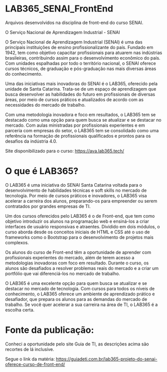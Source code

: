 # LAB365_SENAI_FrontEnd
Arquivos desenvolvidos na disciplina de front-end do curso SENAI.

O Serviço Nacional de Aprendizagem Industrial  - SENAI

O Serviço Nacional de Aprendizagem Industrial (SENAI) é uma das principais instituições de ensino profissionalizante do país. Fundado em 1942, tem como objetivo capacitar profissionais para atuarem nas indústrias brasileiras, contribuindo assim para o desenvolvimento econômico do país. Com unidades espalhadas por todo o território nacional, o SENAI oferece cursos técnicos, de graduação e pós-graduação nas mais diversas áreas do conhecimento.

Uma das iniciativas mais inovadoras do SENAI é o LAB365, oferecido pela unidade de Santa Catarina. Trata-se de um espaço de aprendizagem que busca desenvolver as habilidades do futuro em profissionais de diversas áreas, por meio de cursos práticos e atualizados de acordo com as necessidades do mercado de trabalho.

Com uma metodologia inovadora e foco em resultados, o LAB365 tem se destacado como uma opção para quem busca se atualizar e se destacar no mercado. Com aulas ministradas por profissionais experientes e em parceria com empresas do setor, o LAB365 tem se consolidado como uma referência na formação de profissionais qualificados e prontos para os desafios da indústria 4.0.

Site disponibilizado para o curso: https://ava.lab365.tech/

# O que é LAB365?

O LAB365 é uma iniciativa do SENAI Santa Catarina voltada para o desenvolvimento de habilidades técnicas e soft skills no mercado de tecnologia. Por meio de cursos práticos e inovadores, o LAB365 visa acelerar a carreira dos alunos, preparando-os para empreender ou serem contratados por grandes empresas de TI.

Um dos cursos oferecidos pelo LAB365 é o de Front-end, que tem como objetivo introduzir os alunos na programação web e ensiná-los a criar interfaces de usuário responsivas e atraentes. Dividido em dois módulos, o curso aborda desde os conceitos iniciais de HTML e CSS até o uso de frameworks como o Bootstrap para o desenvolvimento de projetos mais complexos.

Os alunos do curso de Front-end têm a oportunidade de aprender com profissionais experientes do mercado, além de terem acesso a metodologias inovadoras com foco em resultado. Durante o curso, os alunos são desafiados a resolver problemas reais do mercado e a criar um portfólio que vai diferenciá-los no mercado de trabalho.

O LAB365 é uma excelente opção para quem busca se atualizar e se destacar no mercado de tecnologia. Com cursos para todos os níveis de conhecimento, o LAB365 oferece um ambiente de aprendizado prático e desafiador, que prepara os alunos para as demandas do mercado de trabalho. Se você quer acelerar a sua carreira na área de TI, o LAB365 é a escolha certa.

# Fonte da publicação:

Conheci a oportunidade pelo site Guia de TI, as descrições acima são recortes de lá inclusíve.

Segue o link da matéria: https://guiadeti.com.br/lab365-projeto-do-senai-oferece-curso-de-front-end/
